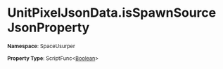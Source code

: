 # UnitPixelJsonData.isSpawnSource JsonProperty

<small>**Namespace**: SpaceUsurper</small>

<small>**Property Type**: ScriptFunc&lt;[Boolean](https://docs.microsoft.com/en-us/dotnet/api/system.boolean?view=netframework-4.5)&gt;</small>

